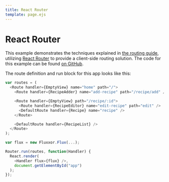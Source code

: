 ```yaml
---
title: React Router
template: page.ejs
---
```


React Router
============

This example demonstrates the techniques explained in [the routing guide](/guides/routing.html), utilizing [React Router](https://github.com/rackt/react-router) to provide a client-side routing solution. The code for this example can be found [on GitHub](https://github.com/BinaryMuse/fluxxor/tree/master/examples/react-router).

<div id="react-router-example-section">
  <div id="app"></div>
  <script src="react-router-bundle.js"></script>
</div>

The route definition and run block for this app looks like this:

```javascript
var routes = (
  <Route handler={EmptyView} name="home" path="/">
    <Route handler={RecipeAdder} name="add-recipe" path="/recipe/add" />

    <Route handler={EmptyView} path="/recipe/:id">
      <Route handler={RecipeEditor} name="edit-recipe" path="edit" />
      <DefaultRoute handler={Recipe} name="recipe" />
    </Route>

    <DefaultRoute handler={RecipeList} />
  </Route>
);

var flux = new Fluxxor.Flux(...);

Router.run(routes, function(Handler) {
  React.render(
    <Handler flux={flux} />,
    document.getElementById("app")
  );
});
```

